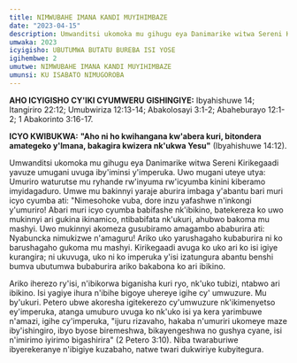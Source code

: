 ```yaml
---
title: NIMWUBAHE IMANA KANDI MUYIHIMBAZE
date: "2023-04-15"
description: Umwanditsi ukomoka mu gihugu eya Danimarike witwa Sereni Kirikegaadi yavuze umugani uvuga iby'iminsi y'imperuka. Uwo mugani uteye utya Umuriro waturutse mu ryhande rw'inyuma rw'icyumba kinini kiberamo...
umwaka: 2023
icyigisho: UBUTUMWA BUTATU BUREBA ISI YOSE
igihembwe: 2
umutwe: NIMWUBAHE IMANA KANDI MUYIHIMBAZE
umunsi: KU ISABATO NIMUGOROBA
---
```


**AHO ICYIGISHO CY'IKI CYUMWERU GISHINGIYE:** Ibyahishuwe 14; <span class="verse">Itangiriro 22:12</span>; <span class="verse">Umubwiriza 12:13-14</span>; <span class="verse">Abakolosayi 3:1-2</span>; <span class="verse">Abaheburayo 12:1-2</span>; <span class="verse">1 Abakorinto 3:16-17</span>. 

**ICYO KWIBUKWA:** **"Aho ni ho kwihangana kw'abera kuri, bitondera amategeko y'Imana, bakagira kwizera nk'ukwa Yesu"** (<span class="verse">Ibyahishuwe 14:12</span>).

Umwanditsi ukomoka mu gihugu eya Danimarike witwa Sereni Kirikegaadi yavuze umugani uvuga iby'iminsi y'imperuka. Uwo mugani uteye utya: Umuriro waturutse mu ryhande rw'inyuma rw'icyumba kinini kiberamo imyidagaduro. Umwe mu bakinnyi yaraje aburira imbaga y'abantu bari muri icyo cyumba ati: "Nimesohoke vuba, dore inzu yafashwe n'inkongi y'umuriro! Abari muri icyo cyumba babifashe nk'ibikino, batekereza ko uwo mukinnyi ari gukina ikinamico, ntibabifata nk'ukuri, ahubwo bakoma mu mashyi. Uwo mukinnyi akomeza gusubiramo amagambo ababurira ati: Nyabuncka nimukizwe n'amaguru! Ariko uko yarushagaho kubaburira ni ko barushagaho gukoma mu mashyi. Kirikegaadi avuga ko uko ari ko isi igiye kurangira; ni ukuvuga, uko ni ko imperuka y'isi izatungura abantu benshi bumva ubutumwa bubaburira ariko bakabona ko ari ibikino.

Ariko iherezo ry'isi, n'ibikorwa biganisha kuri ryo, nk'uko tubizi, ntabwo ari ibikino. Isi yagiye ihura n'ibihe bigoye uhereye igihe cy' umwuzure. Mu by'ukuri. Petero ubwe akoresha igitekerezo cy'umwuzure nk'ikimenyetso ey'imperuka, atanga umuburo uvuga ko nk'uko isi ya kera yarimbuwe n'amazi, igihe cy'imperuka, "ijuru rizavaho, hakaba n'umuriri ukomeye maze iby'ishingiro, ibyo byose biremeshwa, bikayengeshwa no gushya cyane, isi n'imirimo iyirimo bigashirira" (<span class="verse">2 Petero 3:10</span>). Niba twaraburiwe ibyerekeranye n'ibigiye kuzabaho, natwe twari dukwiriye kubyitegura.